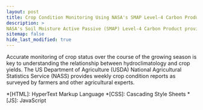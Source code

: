 ```yaml
---
layout: post
title: Crop Condition Monitoring Using NASA's SMAP Level-4 Carbon Product
description: >
NASA's Soil Moisture Active Passive (SMAP) Level-4 Carbon Product provides the ability to monitor crop status at the weekly time-scale at a resolution of up to 1 km.
sitemap: false
hide_last_modified: true
---
```


Accurate monitoring of crop status over the course of the growing season is key to understanding the relationship between hydroclimatology and crop yields. The US Department of Agriculture (USDA) National Agricultural Statistics Service (NASS) provides weekly crop condition reports as surveyed by farmers and other agricultural experts. 




































































































*[HTML]: HyperText Markup Language
*[CSS]: Cascading Style Sheets
*[JS]: JavaScript
